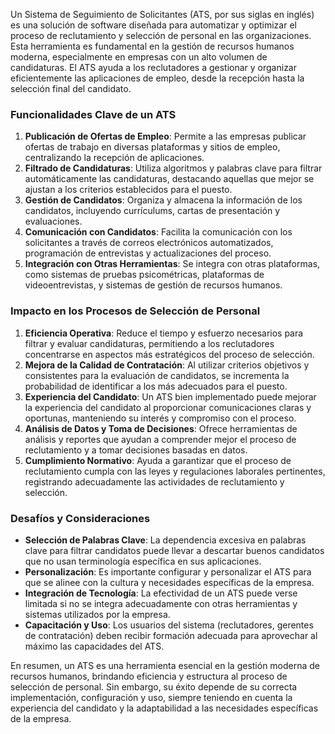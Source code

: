 Un Sistema de Seguimiento de Solicitantes (ATS, por sus siglas en inglés) es una solución de software diseñada para automatizar y optimizar el proceso de reclutamiento y selección de personal en las organizaciones. Esta herramienta es fundamental en la gestión de recursos humanos moderna, especialmente en empresas con un alto volumen de candidaturas. El ATS ayuda a los reclutadores a gestionar y organizar eficientemente las aplicaciones de empleo, desde la recepción hasta la selección final del candidato.

### Funcionalidades Clave de un ATS
1. **Publicación de Ofertas de Empleo**: Permite a las empresas publicar ofertas de trabajo en diversas plataformas y sitios de empleo, centralizando la recepción de aplicaciones.
2. **Filtrado de Candidaturas**: Utiliza algoritmos y palabras clave para filtrar automáticamente las candidaturas, destacando aquellas que mejor se ajustan a los criterios establecidos para el puesto.
3. **Gestión de Candidatos**: Organiza y almacena la información de los candidatos, incluyendo currículums, cartas de presentación y evaluaciones.
4. **Comunicación con Candidatos**: Facilita la comunicación con los solicitantes a través de correos electrónicos automatizados, programación de entrevistas y actualizaciones del proceso.
5. **Integración con Otras Herramientas**: Se integra con otras plataformas, como sistemas de pruebas psicométricas, plataformas de videoentrevistas, y sistemas de gestión de recursos humanos.

### Impacto en los Procesos de Selección de Personal
1. **Eficiencia Operativa**: Reduce el tiempo y esfuerzo necesarios para filtrar y evaluar candidaturas, permitiendo a los reclutadores concentrarse en aspectos más estratégicos del proceso de selección.
2. **Mejora de la Calidad de Contratación**: Al utilizar criterios objetivos y consistentes para la evaluación de candidatos, se incrementa la probabilidad de identificar a los más adecuados para el puesto.
3. **Experiencia del Candidato**: Un ATS bien implementado puede mejorar la experiencia del candidato al proporcionar comunicaciones claras y oportunas, manteniendo su interés y compromiso con el proceso.
4. **Análisis de Datos y Toma de Decisiones**: Ofrece herramientas de análisis y reportes que ayudan a comprender mejor el proceso de reclutamiento y a tomar decisiones basadas en datos.
5. **Cumplimiento Normativo**: Ayuda a garantizar que el proceso de reclutamiento cumpla con las leyes y regulaciones laborales pertinentes, registrando adecuadamente las actividades de reclutamiento y selección.

### Desafíos y Consideraciones
- **Selección de Palabras Clave**: La dependencia excesiva en palabras clave para filtrar candidatos puede llevar a descartar buenos candidatos que no usan terminología específica en sus aplicaciones.
- **Personalización**: Es importante configurar y personalizar el ATS para que se alinee con la cultura y necesidades específicas de la empresa.
- **Integración de Tecnología**: La efectividad de un ATS puede verse limitada si no se integra adecuadamente con otras herramientas y sistemas utilizados por la empresa.
- **Capacitación y Uso**: Los usuarios del sistema (reclutadores, gerentes de contratación) deben recibir formación adecuada para aprovechar al máximo las capacidades del ATS.

En resumen, un ATS es una herramienta esencial en la gestión moderna de recursos humanos, brindando eficiencia y estructura al proceso de selección de personal. Sin embargo, su éxito depende de su correcta implementación, configuración y uso, siempre teniendo en cuenta la experiencia del candidato y la adaptabilidad a las necesidades específicas de la empresa.
